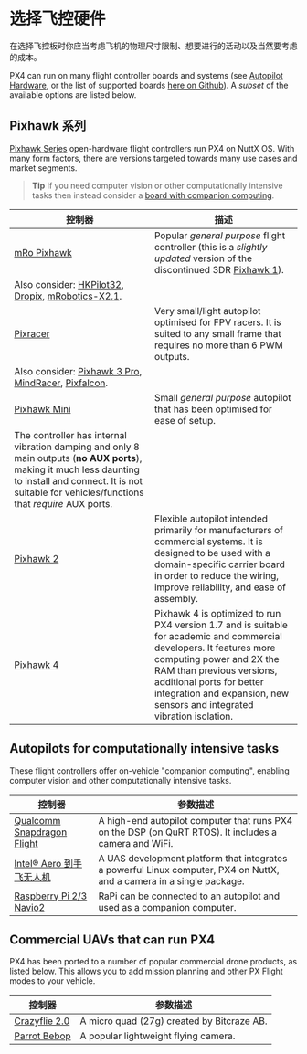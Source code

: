 # 选择飞控硬件

在选择飞控板时你应当考虑飞机的物理尺寸限制、想要进行的活动以及当然要考虑的成本。

PX4 can run on many flight controller boards and systems (see [Autopilot Hardware](../flight_controller/README.md), or the list of supported boards [here on Github](https://github.com/PX4/Firmware/#supported-hardware)). A *subset* of the available options are listed below.

## Pixhawk 系列

[Pixhawk Series](../flight_controller/pixhawk_series.md) open-hardware flight controllers run PX4 on NuttX OS. With many form factors, there are versions targeted towards many use cases and market segments.

> **Tip** If you need computer vision or other computationally intensive tasks then instead consider a [board with companion computing](#autopilots-for-computationally-intensive-tasks).

| 控制器                                                  | 描述                                                                                                                                                                                                                                                                                                                       |
| ---------------------------------------------------- | ------------------------------------------------------------------------------------------------------------------------------------------------------------------------------------------------------------------------------------------------------------------------------------------------------------------------ |
| [mRo Pixhawk](../flight_controller/mro_pixhawk.md)   | Popular *general purpose* flight controller (this is a *slightly updated* version of the discontinued 3DR [Pixhawk 1](../flight_controller/pixhawk.md)).   
Also consider: [HKPilot32](../flight_controller/HKPilot32.md), [Dropix](../flight_controller/dropix.md), [mRobotics-X2.1](../flight_controller/mro_x2.1.md). |
| [Pixracer](../flight_controller/pixracer.md)         | Very small/light autopilot optimised for FPV racers. It is suited to any small frame that requires no more than 6 PWM outputs.   
Also consider: [Pixhawk 3 Pro](../flight_controller/pixhawk3_pro.md), [MindRacer](../flight_controller/mindracer.md), [Pixfalcon](../flight_controller/pixfalcon.md).                  |
| [Pixhawk Mini](../flight_controller/pixhawk_mini.md) | Small *general purpose* autopilot that has been optimised for ease of setup.  
The controller has internal vibration damping and only 8 main outputs (**no AUX ports**), making it much less daunting to install and connect. It is not suitable for vehicles/functions that *require* AUX ports.                        |
| [Pixhawk 2](../flight_controller/pixhawk-2.md)       | Flexible autopilot intended primarily for manufacturers of commercial systems. It is designed to be used with a domain-specific carrier board in order to reduce the wiring, improve reliability, and ease of assembly.                                                                                                  |
| [Pixhawk 4](../flight_controller/pixhawk4.md)        | Pixhawk 4 is optimized to run PX4 version 1.7 and is suitable for academic and commercial developers. It features more computing power and 2X the RAM than previous versions, additional ports for better integration and expansion, new sensors and integrated vibration isolation.                                     |

## Autopilots for computationally intensive tasks

These flight controllers offer on-vehicle "companion computing", enabling computer vision and other computationally intensive tasks.

| 控制器                                                                     | 参数描述                                                                                                                  |
| ----------------------------------------------------------------------- | --------------------------------------------------------------------------------------------------------------------- |
| [Qualcomm Snapdragon Flight](../flight_controller/snapdragon_flight.md) | A high-end autopilot computer that runs PX4 on the DSP (on QuRT RTOS). It includes a camera and WiFi.                 |
| [Intel® Aero 到手飞无人机](../flight_controller/intel_aero.md)                | A UAS development platform that integrates a powerful Linux computer, PX4 on NuttX, and a camera in a single package. |
| [Raspberry Pi 2/3 Navio2](../flight_controller/raspberry_pi_navio2.md)  | RaPi can be connected to an autopilot and used as a companion computer.                                               |

## Commercial UAVs that can run PX4

PX4 has been ported to a number of popular commercial drone products, as listed below. This allows you to add mission planning and other PX Flight modes to your vehicle.

| 控制器                                                 | 参数描述                                       |
| --------------------------------------------------- | ------------------------------------------ |
| [Crazyflie 2.0](../flight_controller/crazyflie2.md) | A micro quad (27g) created by Bitcraze AB. |
| [Parrot Bebop](../flight_controller/bebop.md)       | A popular lightweight flying camera.       |